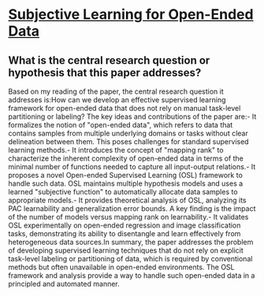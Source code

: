 # [Subjective Learning for Open-Ended Data](https://arxiv.org/abs/2108.12113v2)

## What is the central research question or hypothesis that this paper addresses?

Based on my reading of the paper, the central research question it addresses is:How can we develop an effective supervised learning framework for open-ended data that does not rely on manual task-level partitioning or labeling? The key ideas and contributions of the paper are:- It formalizes the notion of "open-ended data", which refers to data that contains samples from multiple underlying domains or tasks without clear delineation between them. This poses challenges for standard supervised learning methods.- It introduces the concept of "mapping rank" to characterize the inherent complexity of open-ended data in terms of the minimal number of functions needed to capture all input-output relations.- It proposes a novel Open-ended Supervised Learning (OSL) framework to handle such data. OSL maintains multiple hypothesis models and uses a learned "subjective function" to automatically allocate data samples to appropriate models.- It provides theoretical analysis of OSL, analyzing its PAC learnability and generalization error bounds. A key finding is the impact of the number of models versus mapping rank on learnability.- It validates OSL experimentally on open-ended regression and image classification tasks, demonstrating its ability to disentangle and learn effectively from heterogeneous data sources.In summary, the paper addresses the problem of developing supervised learning techniques that do not rely on explicit task-level labeling or partitioning of data, which is required by conventional methods but often unavailable in open-ended environments. The OSL framework and analysis provide a way to handle such open-ended data in a principled and automated manner.
